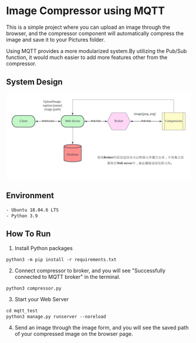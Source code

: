 # Image Compressor using MQTT

This is a simple project where you can upload an image through the browser, and the compressor component will automatically compress the image and save it to your Pictures folder.

Using MQTT provides a more modularized system.By utilizing the Pub/Sub function, it would much easier to add more features other from the compressor.

## System Design

![design](./mqtt_test/static/images/design.jpeg)

## Environment

```
- Ubuntu 18.04.6 LTS
- Python 3.9
```

## How To Run

1. Install Python packages

```
python3 -m pip install -r requirements.txt
```

2. Connect compressor to broker, and you will see "Successfully connected to MQTT broker" in the terminal.

```
python3 compressor.py
```

3. Start your Web Server

```
cd mqtt_test
python3 manage.py runserver --noreload
```

4. Send an image through the image form, and you will see the saved path of your compressed image on the browser page.
